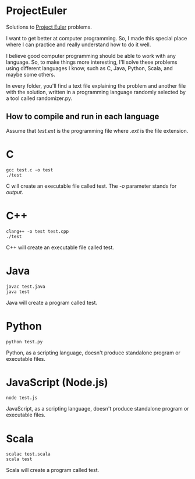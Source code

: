 # ProjectEuler
Solutions to [Project Euler](https://projecteuler.net/archives) problems.

I want to get better at computer programming. So, I made this special place where I can practice and really understand how to do it well.

I believe good computer programming should be able to work with any language. So, to make things more interesting, I'll solve these problems using different languages I know, such as C, Java, Python, Scala, and maybe some others.

In every folder, you'll find a text file explaining the problem and another file with the solution, written in a programming language randomly selected by a tool called randomizer.py.

## How to compile and run in each language

Assume that *test.ext* is the programming file where *.ext* is the file extension.

# C

```
gcc test.c -o test
./test
```
C will create an executable file called test. The *-o* parameter stands for *output*.


# C++

```
clang++ -o test test.cpp
./test
```
C++ will create an executable file called test.


# Java

```
javac test.java
java test
```
Java will create a program called test.

# Python

```
python test.py
```
Python, as a scripting language, doesn't produce standalone program or executable files.

# JavaScript (Node.js)

```
node test.js
```
JavaScript, as a scripting language, doesn't produce standalone program or executable files.

# Scala

```
scalac test.scala
scala test
```
Scala will create a program called test.